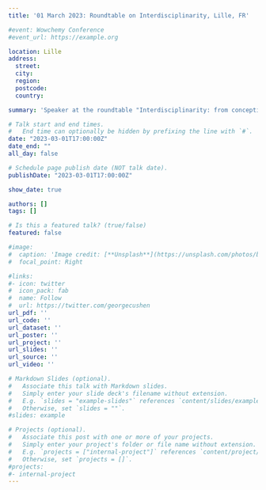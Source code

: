 ```yaml
---
title: '01 March 2023: Roundtable on Interdisciplinarity, Lille, FR'

#event: Wowchemy Conference
#event_url: https://example.org

location: Lille
address:
  street:
  city:
  region:
  postcode:
  country:

summary: 'Speaker at the roundtable "Interdisciplinarity: from conception to realisation" organised by the University of Lille.'

# Talk start and end times.
#   End time can optionally be hidden by prefixing the line with `#`.
date: "2023-03-01T17:00:00Z"
date_end: ""
all_day: false

# Schedule page publish date (NOT talk date).
publishDate: "2023-03-01T17:00:00Z"

show_date: true

authors: []
tags: []

# Is this a featured talk? (true/false)
featured: false

#image:
#  caption: 'Image credit: [**Unsplash**](https://unsplash.com/photos/bzdhc5b3Bxs)'
#  focal_point: Right

#links:
#- icon: twitter
#  icon_pack: fab
#  name: Follow
#  url: https://twitter.com/georgecushen
url_pdf: ''
url_code: ''
url_dataset: ''
url_poster: ''
url_project: ''
url_slides: ''
url_source: ''
url_video: ''

# Markdown Slides (optional).
#   Associate this talk with Markdown slides.
#   Simply enter your slide deck's filename without extension.
#   E.g. `slides = "example-slides"` references `content/slides/example-slides.md`.
#   Otherwise, set `slides = ""`.
#slides: example

# Projects (optional).
#   Associate this post with one or more of your projects.
#   Simply enter your project's folder or file name without extension.
#   E.g. `projects = ["internal-project"]` references `content/project/deep-learning/index.md`.
#   Otherwise, set `projects = []`.
#projects:
#- internal-project
---
```

```python

```
